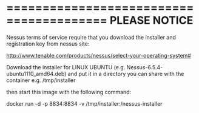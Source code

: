 ========================================
           PLEASE NOTICE
========================================

Nessus terms of service require that you download the installer and registration key from nessus site:

http://www.tenable.com/products/nessus/select-your-operating-system#

Download the installer for LINUX UBUNTU (e.g. Nessus-6.5.4-ubuntu1110_amd64.deb) and put it in a directory you can share with the container e.g. /tmp/installer

then start this image with the following command:

docker run -d -p 8834:8834 -v /tmp/installer:/nessus-installer 

